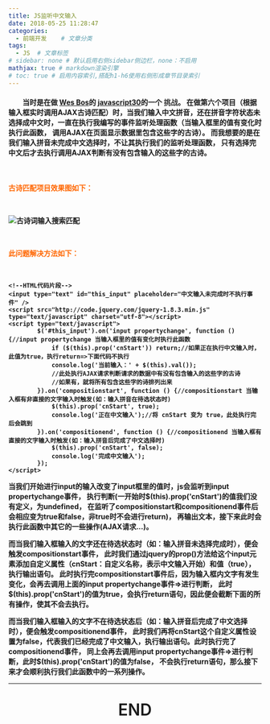 ```yaml
---
title: JS监听中文输入
date: 2018-05-25 11:28:47
categories:
  - 前端开发	# 文章分类
tags:
  - JS	# 文章标签
# sidebar: none # 默认启用右侧sidebar侧边栏，none：不启用
mathjax: true # markdown渲染引擎
# toc: true # 启用内容索引,搭配h1-h6使用右侧形成章节目录索引
---
```

<h4 style="text-indent: 2em;">
	当时是在做
	<a href="https://wesbos.com/" target="_blank">Wes Bos</a>的
	<a href="https://javascript30.com/" target="_blank">javascript30</a>的一个
	<span style="color:#333333;background-color:rgb(255,255,255);">挑战</span>。
	在做第六个项目（根据输入框实时调用AJAX古诗匹配）时，当我们输入中文拼音，还在拼音字符状态未选择成中文时，一直在执行我编写的事件监听处理函数（当输入框里的值有变化时执行此函数，
	<strong>调用AJAX在页面显示数据里包含这些字的古诗</strong>）。
	而我想要的是在我们输入拼音未完成中文选择时，不让其执行我们的监听处理函数，
	只有选择完中文后才去执行调用AJAX<strong>判断有没有包含输入的这些字的古诗。
</h4>

<br/>

<p style="color: #ff6600;">
	古诗匹配项目效果图如下：
</p>

<br/>

![古诗词输入搜索匹配](20180518131816676.jpg)

<br/>

<p style="color: #ff6600;">
	此问题解决方法如下：
</p>

<br/>

``` HTML代码片段
<!--HTML代码片段-->
<input type="text" id="this_input" placeholder="中文输入未完成时不执行事件" />  
<script src="http://code.jquery.com/jquery-1.8.3.min.js" type="text/javascript" charset="utf-8"></script>  
<script type="text/javascript">  
        $('#this_input').on('input propertychange', function () {//input propertychange 当输入框里的值有变化时执行此函数  
            if ($(this).prop('cnStart')) return;//如果正在执行中文输入时，此值为true，执行return=>下面代码不执行  
            console.log('当前输入：' + $(this).val());  
            //此处执行AJAX请求判断请求的数据中有没有包含输入的这些字的古诗  
            //如果有，就将所有包含这些字的诗排列出来  
        }).on('compositionstart', function () {//compositionstart 当输入框有非直接的文字输入时触发(如：输入拼音在待选状态时)  
            $(this).prop('cnStart', true);  
            console.log('正在中文输入');//将 cnStart 变为 true，此处执行完后会跳到  
        }).on('compositionend', function () {//compositionend 当输入框有直接的文字输入时触发(如：输入拼音后完成了中文选择时)  
            $(this).prop('cnStart', false);  
            console.log('完成中文输入');  
        });  
</script>
```

<p>
	当我们开始进行input的输入改变了input框里的值时，js会监听到input propertychange事件，
	执行判断(一开始时$(this).prop('cnStart')的值我们没有定义，为undefined，
	在监听了compositionstart和compositionend事件后会相应变为true和false，非true时不会进行return)，
	再输出文本，接下来此时会执行此函数中其它的一些操作(AJAX请求...)。
</p>

<p>
	而当我们输入框输入的文字还在待选状态时（如：输入拼音未选择完成时），便会触发compositionstart事件，
	此时我们通过jquery的prop()方法给这个input元素添加自定义属性（cnStart：自定义名称，表示中文输入开始）和值（true），执行输出语句。
	此时执行完compositionstart事件后，因为输入框内文字有发生变化，会再去调用上面的input propertychange事件=>进行判断，
	此时$(this).prop('cnStart')的值为true，会执行return语句，因此便会截断下面的所有操作，使其不会去执行。
</p>

<p>
	而当我们输入框输入的文字不在待选状态后（如：输入拼音后完成了中文选择时），便会触发compositionend事件，
	此时我们再将cnStart这个自定义属性设置为false，代表我们已经完成了中文输入，执行输出语句。此时执行完了compositionend事件，
	同上会再去调用input propertychange事件=>进行判断，此时$(this).prop('cnStart')的值为false，
	不会执行return语句，那么接下来才会顺利执行我们此函数中的一系列操作。
</p>



------------------

<p style="font-size: 2rem;font-weight:600;text-align:center;">
	END
</p>